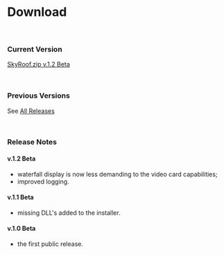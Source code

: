# Download

<br>

### Current Version

[SkyRoof.zip v.1.2 Beta](https://github.com/VE3NEA/SkyRoof/releases/download/v.1.2-beta/SkyRoof.zip)

<br>

### Previous Versions

See [All Releases](https://github.com/VE3NEA/SkyRoof/releases)

<br>

### Release Notes

#### v.1.2 Beta

- waterfall display is now less demanding to the video card capabilities;
- improved logging.

#### v.1.1 Beta

- missing DLL's added to the installer.

#### v.1.0 Beta

- the first public release.
